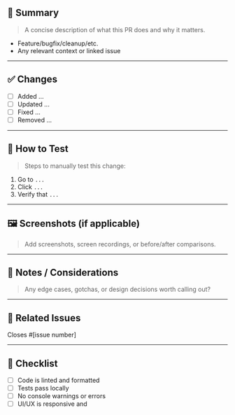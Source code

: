 ## 📌 Summary

> A concise description of what this PR does and why it matters.

- Feature/bugfix/cleanup/etc.
- Any relevant context or linked issue

---

## ✅ Changes

- [ ] Added ...
- [ ] Updated ...
- [ ] Fixed ...
- [ ] Removed ...

---

## 🧪 How to Test

> Steps to manually test this change:

1. Go to `...`
2. Click `...`
3. Verify that `...`

---

## 🖼️ Screenshots (if applicable)

> Add screenshots, screen recordings, or before/after comparisons.

---

## 🧠 Notes / Considerations

> Any edge cases, gotchas, or design decisions worth calling out?

---

## 🔗 Related Issues

Closes #[issue number]

---

## 📁 Checklist

- [ ] Code is linted and formatted
- [ ] Tests pass locally
- [ ] No console warnings or errors
- [ ] UI/UX is responsive and
